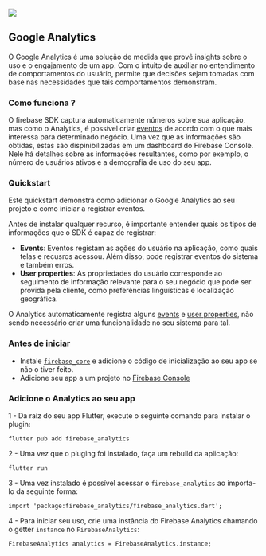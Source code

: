 <div align="center">
  <img src="">
</div>
<br>

<img src="https://img.shields.io/badge/Firebase-F6C915?style=for-the-badge&logo=firebase&logoColor=black"/>

<h2>Google Analytics</h2>

O Google Analytics é uma solução de medida que provê insights sobre o uso e o engajamento de um app. Com o intuito de auxiliar no entendimento de comportamentos do usuário, permite que decisões sejam tomadas com base nas necessidades que tais comportamentos demonstram.

<h3>Como funciona ?</h3>

O firebase SDK captura automaticamente números sobre sua aplicação, mas como o Analytics, é possível criar [eventos](https://support.google.com/firebase/answer/9234069?visit_id=638212277264765325-3351094573&rd=1) de acordo com o que mais interessa para determinado negócio. Uma vez que as informações são obtidas, estas são dispinibilizadas em um dashboard do Firebase Console. Nele há detalhes sobre as informações resultantes, como por exemplo, o número de usuários ativos e a demografia de uso do seu app.

<h3>Quickstart</h3>

Este quickstart demonstra como adicionar o Google Analytics ao seu projeto e como iniciar a registrar eventos.

Antes de instalar qualquer recurso, é importante entender quais os tipos de informações que o SDK é capaz de registrar:

- <b>Events</b>: Eventos registam as ações do usuário na aplicação, como quais telas e recusros acessou. Além disso, pode registrar eventos do sistema e também erros.
- <b>User properties</b>: As propriedades do usuário corresponde ao seguimento de informação relevante para o seu negócio que pode ser provida pela cliente, como preferências linguísticas e localização geográfica.

O Analytics automaticamente registra alguns [events](https://support.google.com/firebase/answer/9234069?visit_id=638212277264765325-3351094573&rd=1) e [user properties](https://support.google.com/firebase/answer/6317486), não sendo necessário criar uma funcionalidade no seu sistema para tal.

<h3>Antes de iniciar</h3>

- Instale [`firebase_core`](https://firebase.google.com/docs/flutter/setup) e adicione o código de inicialização ao seu app se não o tiver feito.
- Adicione seu app a um projeto no [Firebase Console](https://console.firebase.google.com/?_gl=1*1etj5gf*_ga*MTUwMzYzMzQ2OS4xNjU2OTYwMDM2*_ga_CW55HF8NVT*MTY4NTYyNzAzOS4xMy4xLjE2ODU2MzA4ODYuMC4wLjA.)

<h3>Adicione o Analytics ao seu app</h3>

1 - Da raiz do seu app Flutter, execute o seguinte comando para instalar o plugin:

    flutter pub add firebase_analytics

2 - Uma vez que o pluging foi instalado, faça um rebuild da aplicação:

    flutter run

3 - Uma vez instalado é possível acessar o `firebase_analytics` ao importa-lo da seguinte forma:

    import 'package:firebase_analytics/firebase_analytics.dart';

4 - Para iniciar seu uso, crie uma instância do Firebase Analytics chamando o getter `instance` no `FirebaseAnalytics`:

    FirebaseAnalytics analytics = FirebaseAnalytics.instance;
